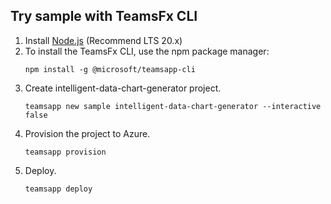## Try sample with TeamsFx CLI

1. Install [Node.js](https://nodejs.org/en/download/) (Recommend LTS 20.x)
1. To install the TeamsFx CLI, use the npm package manager:
   ```
   npm install -g @microsoft/teamsapp-cli
   ```
1. Create intelligent-data-chart-generator project.
   ```
   teamsapp new sample intelligent-data-chart-generator --interactive false
   ```
1. Provision the project to Azure.
   ```
   teamsapp provision
   ```
1. Deploy.
   ```
   teamsapp deploy
   ```
